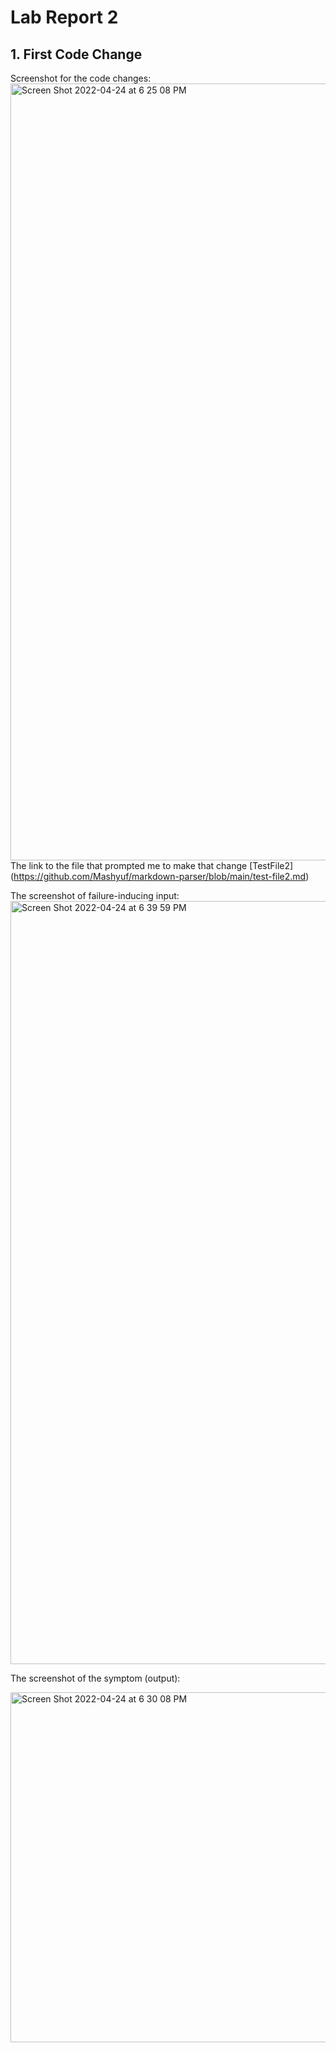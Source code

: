 # Lab Report 2

## 1. First Code Change
Screenshot for the code changes:
<img width="1243" alt="Screen Shot 2022-04-24 at 6 25 08 PM" src="https://user-images.githubusercontent.com/103156151/165006201-854e738c-1ec0-4ba6-897b-63965a58ce6d.png">
The link to the file that prompted me to make that change [TestFile2] (https://github.com/Mashyuf/markdown-parser/blob/main/test-file2.md)

The screenshot of failure-inducing input:
<img width="1221" alt="Screen Shot 2022-04-24 at 6 39 59 PM" src="https://user-images.githubusercontent.com/103156151/165007192-93189b7f-ac7c-41fa-a74d-df46e15a052a.png">

The screenshot of the symptom (output):

<img width="560" alt="Screen Shot 2022-04-24 at 6 30 08 PM" src="https://user-images.githubusercontent.com/103156151/165007901-d97cf0bf-a989-470f-aa7e-8e9e15b82c7c.png">
